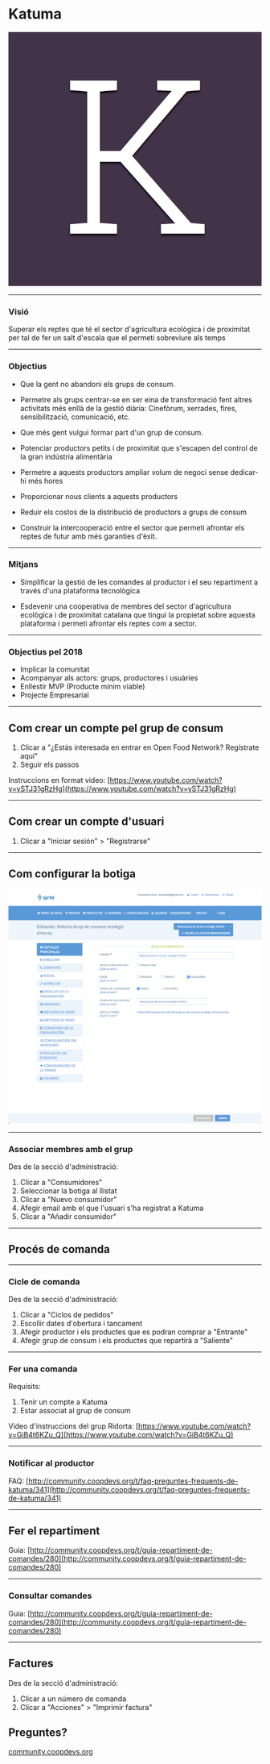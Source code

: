 # Katuma

![](images/avatar.png)

---

### Visió

Superar els reptes que té el sector d'agricultura ecològica i de proximitat per tal de fer un salt d'escala que el permeti sobreviure als temps

---

### Objectius

* Que la gent no abandoni els grups de consum.

* Permetre als grups centrar-se en ser eina de transformació fent altres
    activitats més enllà de la gestió diària: Cinefòrum, xerrades, fires,
    sensibilització, comunicació, etc.

* Que més gent vulgui formar part d'un grup de consum.

* Potenciar productors petits i de proximitat que s'escapen del control de la
    gran indústria alimentària

* Permetre a aquests productors ampliar volum de negoci sense dedicar-hi més hores

* Proporcionar nous clients a aquests productors

* Reduir els costos de la distribució de productors a grups de consum

* Construir la intercooperació entre el sector que permeti afrontar els reptes de futur amb més garanties d'èxit.

---

### Mitjans

* Simplificar la gestió de les comandes al productor i el seu repartiment a través d'una plataforma tecnològica

* Esdevenir una cooperativa de membres del sector d'agricultura ecològica i de proximitat catalana que tingui la propietat sobre aquesta plataforma i permeti afrontar els reptes com a sector.

---

### Objectius pel 2018

* Implicar la comunitat
* Acompanyar als actors: grups, productores i usuàries
* Enllestir MVP (Producte mínim viable)
* Projecte Empresarial

---

## Com crear un compte pel grup de consum

1. Clicar a "¿Estás interesada en entrar en Open Food Network? Regístrate aquí"
2. Seguir els passos

Instruccions en format video: [https://www.youtube.com/watch?v=ySTJ31gRzHg](https://www.youtube.com/watch?v=ySTJ31gRzHg)

---

## Com crear un compte d'usuari

1. Clicar a "Iniciar sesión" > "Registrarse"

---

## Com configurar la botiga

![](images/botiga.png)

---

### Associar membres amb el grup

Des de la secció d'administració:

1. Clicar a "Consumidores"
2. Seleccionar la botiga al llistat
3. Clicar a "Nuevo consumidor"
4. Afegir email amb el que l'usuari s'ha registrat a Katuma
5. Clicar a "Añadir consumidor"

---

## Procés de comanda

---

### Cicle de comanda

Des de la secció d'administració:

1. Clicar a "Ciclos de pedidos"
2. Escollir dates d'obertura i tancament
3. Afegir productor i els productes que es podran comprar a "Entrante"
4. Afegir grup de consum i els productes que repartirà a "Saliente"

---

### Fer una comanda

Requisits:

1. Tenir un compte a Katuma
2. Estar associat al grup de consum

Video d'instruccions del grup Ridorta: [https://www.youtube.com/watch?v=GiB4t6KZu_Q](https://www.youtube.com/watch?v=GiB4t6KZu_Q)

---

### Notificar al productor

FAQ: [http://community.coopdevs.org/t/faq-preguntes-frequents-de-katuma/341](http://community.coopdevs.org/t/faq-preguntes-frequents-de-katuma/341)

---

## Fer el repartiment

Guia: [http://community.coopdevs.org/t/guia-repartiment-de-comandes/280](http://community.coopdevs.org/t/guia-repartiment-de-comandes/280)

---

### Consultar comandes

Guia: [http://community.coopdevs.org/t/guia-repartiment-de-comandes/280](http://community.coopdevs.org/t/guia-repartiment-de-comandes/280)

---

## Factures

Des de la secció d'administració:

1. Clicar a un número de comanda
2. Clicar a "Acciones" > "Imprimir factura"

## Preguntes?

[community.coopdevs.org](community.coopdevs.org)
